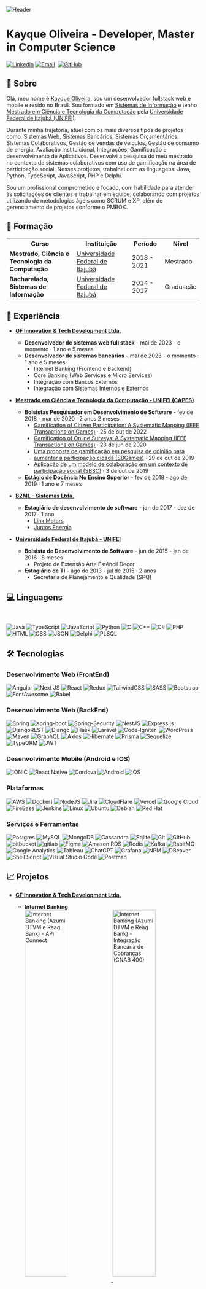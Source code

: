 ![Header](https://github.com/kayque-willy/kayque-willy/blob/main/header%20github.png "Header")

<h1 align="left">Kayque Oliveira - Developer, Master in Computer Science</h1>

[![Linkedin](https://img.shields.io/badge/Linkedin-0077B5?style=for-the-badge&logo=linkedin&logoColor=white)](https://www.linkedin.com/in/kayque-oliveira66/)
[![Email](https://img.shields.io/badge/Microsoft_Outlook-0078D4?style=for-the-badge&logo=microsoft-outlook&logoColor=white)](mailto:kayque-willy@hotmail.comm)&nbsp;
[![GitHub](https://img.shields.io/badge/Github-100000?style=for-the-badge&logo=github&logoColor=white)](https://github.com/kayque-willy)

<h2>📝 Sobre</h2>

Olá, meu nome é [Kayque Oliveira](https://www.linkedin.com/in/kayque-oliveira66/), sou um desenvolvedor fullstack web e mobile e resido no Brasil. Sou formado em [Sistemas de Informação](https://unifei.edu.br/) e tenho [Mestrado em Ciência e Tecnologia da Computação](https://ppg-ctc.unifei.edu.br/) pela [Universidade Federal de Itajubá (UNIFEI)](https://unifei.edu.br/).

Durante minha trajetória, atuei com os mais diversos tipos de projetos como: Sistemas Web, Sistemas Bancários, Sistemas Orçamentários, Sistemas Colaborativos, Gestão de vendas de veículos, Gestão de consumo de energia, Avaliação Instituicional, Integrações, Gamificação e desenvolvimento de Aplicativos. Desenvolvi a pesquisa do meu mestrado no contexto de sistemas colaborativos com uso de gamificação na área de participação social. Nesses protjetos, trabalhei com as linguagens: Java, Python, TypeScript, JavaScript, PHP e Delphi. 

Sou um profissional comprometido e focado, com habilidade para atender às solicitações de clientes e trabalhar em equipe, colaborando com projetos utilizando de metodologias ágeis como SCRUM e XP, além de gerenciamento de projetos conforme o PMBOK.

<h2>📘 Formação</h2>

<table>
  <tr>
    <th>Curso</th>
    <th>Instituição</th>
    <th>Período</th>
    <th>Nível</th>
  </tr>
  <tr>
    <td><b>Mestrado, Ciência e Tecnologia da Computação</b></td>
    <td><a href="https://ppg-ctc.unifei.edu.br/">Universidade Federal de Itajubá</a></td>
    <td>2018 - 2021</td>
    <td>Mestrado</td>
  </tr>
  <tr>
    <td><b>Bacharelado, Sistemas de Informação</b></td>
    <td><a href="https://prg.unifei.edu.br/cursos/sistemas-de-informacao/">Universidade Federal de Itajubá</a></td>
    <td>2014 - 2017</td>
    <td>Graduação</td>
  </tr>
 </table>

<h2>🏦 Experiência</h2>

- <b>[GF Innovation & Tech Development Ltda.](https://www.linkedin.com/company/globalfinanceiro)</b>
    - <b>Desenvolvedor de sistemas web full stack</b> - mai de 2023 - o momento · 1 ano e 5 meses
    - <b>Desenvolvedor de sistemas bancários</b> - mai de 2023 - o momento · 1 ano e 5 meses
        - Internet Banking (Frontend e Backend)
        - Core Banking (Web Services e Micro Services)
        - Integração com Bancos Externos
        - Integração com Sistemas Internos e Externos<br/>
        
- <b>[Mestrado em Ciência e Tecnologia da Computação - UNIFEI (CAPES)](https://www.gov.br/capes/pt-br/acesso-a-informacao/acoes-e-programas/bolsas/bolsas-no-pais)</b>
    - <b>Bolsistas Pesquisador em Desenvolvimento de Software</b> - fev de 2018 - mar de 2020 · 2 anos 2 meses
        - [Gamification of Citizen Participation: A Systematic Mapping (IEEE Transactions on Games)](https://ieeexplore.ieee.org/document/9927332) · 25 de out de 2022
        - [Gamification of Online Surveys: A Systematic Mapping (IEEE Transactions on Games)](https://ieeexplore.ieee.org/document/9123672) · 23 de jun de 2020
        - [Uma proposta de gamificação em pesquisa de opinião para aumentar a participação cidadã (SBGames)](https://www.sbgames.org/sbgames2019/files/papers/CulturaFull/197273.pdf) · 29 de out de 2019
        - [Aplicação de um modelo de colaboração em um contexto de participação social (SBSC)](https://sol.sbc.org.br/index.php/sbsc/article/view/7806) ·  3 de out de 2019
    - <b>Estágio de Docência No Ensino Superior</b> - fev de 2018 - ago de 2019 · 1 ano e 7 meses<br/>
    
- <b>[B2ML - Sistemas Ltda.](https://www.b2ml.com.br/)</b>
    - <b>Estagiário de desenvolvimento de software</b> - jan de 2017 - dez de 2017 · 1 ano
        - [Link Motors](https://linkmotors.com.br/)
        - [Juntos Energia](https://juntosenergia.com.br/)<br/>
        
- <b>[Universidade Federal de Itajubá - UNIFEI](https://unifei.edu.br/)</b>
  - <b>Bolsista de Desenvolvimento de Software</b> - jun de 2015 - jan de 2016 · 8 meses
      -  Projeto de Extensão Arte Estêncil Decor
  - <b>Estagiário de TI</b> - ago de 2013 - jul de 2015 · 2 anos
      - Secretaria de Planejamento e Qualidade (SPQ)

<h2>💻 Linguagens</h2>

</br>

![Java](https://img.shields.io/badge/Java-e11e21?style=for-the-badge&logo=java&logoColor=white")
![TypeScript](https://img.shields.io/badge/TypeScript-007ACC?style=for-the-badge&logo=typescript&logoColor=F7DF1E)
![JavaScript](https://img.shields.io/badge/JavaScript-323330?style=for-the-badge&logo=javascript&logoColor=F7DF1E)
![Python](https://img.shields.io/badge/Python-FFD43B?style=for-the-badge&logo=python&logoColor=blue)
![C](https://img.shields.io/badge/C-00599C?style=for-the-badge&logo=c&logoColor=white)
![C++](https://img.shields.io/badge/C%2B%2B-00599C?style=for-the-badge&logo=c%2B%2B&logoColor=white)
![C#](https://img.shields.io/badge/C%23-239120?style=for-the-badge&logo=csharp&logoColor=white)
![PHP](https://img.shields.io/badge/PHP-777BB4?style=for-the-badge&logo=php&logoColor=white)
![HTML](https://img.shields.io/badge/HTML5-E34F26?style=for-the-badge&logo=html5&logoColor=white)
![CSS](https://img.shields.io/badge/CSS3-1572B6?style=for-the-badge&logo=css3&logoColor=white)
![JSON](https://img.shields.io/badge/json-5E5C5C?style=for-the-badge&logo=json&logoColor=white)
![Delphi](https://img.shields.io/badge/Delphi-B22222?style=for-the-badge&logo=delphi&logoColor=white)
![PLSQL](https://img.shields.io/badge/PLSQL-F80000?style=for-the-badge&logo=oracle&logoColor=black)

<h2>🛠️ Tecnologias</h2>

### Desenvolvimento Web (FrontEnd)

![Angular](https://img.shields.io/badge/Angular-DD0031?style=for-the-badge&logo=angular&logoColor=white)
![Next JS](https://img.shields.io/badge/Next-black?style=for-the-badge&logo=next.js&logoColor=white)
![React](https://img.shields.io/badge/React-20232A?style=for-the-badge&logo=react&logoColor=61DAFB)
![Redux](https://img.shields.io/badge/Redux-593D88?style=for-the-badge&logo=redux&logoColor=white)
![TailwindCSS](https://img.shields.io/badge/tailwindcss-%2338B2AC.svg?style=for-the-badge&logo=tailwind-css&logoColor=white)
![SASS](https://img.shields.io/badge/SASS-hotpink.svg?style=for-the-badge&logo=SASS&logoColor=white)
![Bootstrap](https://img.shields.io/badge/Bootstrap-563D7C?style=for-the-badge&logo=bootstrap&logoColor=white)
![FontAwesome](https://img.shields.io/badge/Font_Awesome-339AF0?style=for-the-badge&logo=fontawesome&logoColor=white)
![Babel](https://img.shields.io/badge/Babel-F9DC3e?style=for-the-badge&logo=babel&logoColor=black)

### Desenvolvimento Web (BackEnd)

![Spring](https://img.shields.io/badge/Spring-6DB33F?style=for-the-badge&logo=spring&logoColor=white)
![spring-boot](https://img.shields.io/badge/Spring_Boot-6DB33F?style=for-the-badge&logo=spring-boot&logoColor=white)
![Spring-Security](https://img.shields.io/badge/Spring_Security-6DB33F?style=for-the-badge&logo=Spring-Security&logoColor=white)
![NestJS](https://img.shields.io/badge/nestjs-E0234E?style=for-the-badge&logo=nestjs&logoColor=white)
![Express.js](https://img.shields.io/badge/express.js-%23404d59.svg?style=for-the-badge&logo=express&logoColor=%2361DAFB)
![DjangoREST](https://img.shields.io/badge/DJANGO-REST-ff1709?style=for-the-badge&logo=django&logoColor=white&color=ff1709&labelColor=gray)
![Django](https://img.shields.io/badge/django-%23092E20.svg?style=for-the-badge&logo=django&logoColor=white)
![Flask](https://img.shields.io/badge/Flask-000000?style=for-the-badge&logo=flask&logoColor=white)
![Laravel](https://img.shields.io/badge/laravel-%23FF2D20.svg?style=for-the-badge&logo=laravel&logoColor=white)
![Code-Igniter](https://img.shields.io/badge/CodeIgniter-%23EF4223.svg?style=for-the-badge&logo=codeIgniter&logoColor=white)&nbsp;
![WordPress](https://img.shields.io/badge/Wordpress-21759B?style=for-the-badge&logo=wordpress&logoColor=whit)
![Maven](https://img.shields.io/badge/apache_maven-C71A36?style=for-the-badge&logo=apachemaven&logoColor=white)
![GraphQL](https://img.shields.io/badge/GraphQl-E10098?style=for-the-badge&logo=graphql&logoColor=white)
![Axios](https://img.shields.io/badge/axios-671ddf?&style=for-the-badge&logo=axios&logoColor=white)
![Hibernate](https://img.shields.io/badge/Hibernate-59666C?style=for-the-badge&logo=Hibernate&logoColor=white)
![Prisma](https://img.shields.io/badge/Prisma-3982CE?style=for-the-badge&logo=Prisma&logoColor=white)
![Sequelize](https://img.shields.io/badge/Sequelize-52B0E7?style=for-the-badge&logo=Sequelize&logoColor=white)
![TypeORM](https://img.shields.io/badge/typeorm-FE0803?style=for-the-badge&logo=typeorm&logoColor=white)
![JWT](https://img.shields.io/badge/JWT-000000?style=for-the-badge&logo=JSON%20web%20tokens&logoColor=white)

### Desenvolvimento Mobile (Android e IOS)

![IONIC](https://img.shields.io/badge/Ionic-3880FF?style=for-the-badge&logo=ionic&logoColor=white)
![React Native](https://img.shields.io/badge/React_Native-20232A?style=for-the-badge&logo=react&logoColor=61DAFB)
![Cordova](https://img.shields.io/badge/Cordova-35434F?style=for-the-badge&logo=apache-cordova&logoColor=E8E8E8)
![Android](	https://img.shields.io/badge/Android-3DDC84?style=for-the-badge&logo=android&logoColor=white)
![IOS](https://img.shields.io/badge/iOS-000000?style=for-the-badge&logo=ios&logoColor=white)

### Plataformas

![AWS](https://img.shields.io/badge/AWS-f79201?style=for-the-badge&logo=amazon&logoColor=white)
![Docker](https://img.shields.io/badge/Docker-2CA5E0?style=for-the-badge&logo=docker&logoColor=white)]
![NodeJS](https://img.shields.io/badge/node.js-6DA55F?style=for-the-badge&logo=node.js&logoColor=white)
![Jira](https://img.shields.io/badge/Jira-0052CC?style=for-the-badge&logo=Jira&logoColor=white)
![CloudFlare](https://img.shields.io/badge/Cloudflare-F38020?style=for-the-badge&logo=Cloudflare&logoColor=white)
![Vercel](https://img.shields.io/badge/Vercel-000000?style=for-the-badge&logo=vercel&logoColor=white)
![Google Cloud](https://img.shields.io/badge/GCP-4285f4?style=for-the-badge&logo=google&logoColor=white)
![FireBase](https://img.shields.io/badge/Firebase-F5820B?style=for-the-badge&logo=firebase&logoColor=FFCB2B)
![Jenkins](https://img.shields.io/badge/Jenkins-D24939?style=for-the-badge&logo=Jenkins&logoColor=white)
![Linux](https://img.shields.io/badge/Linux-FCC624?style=for-the-badge&logo=linux&logoColor=black)
![Ubuntu](https://img.shields.io/badge/Ubuntu-E95420?style=for-the-badge&logo=ubuntu&logoColor=white)
![Debian](https://img.shields.io/badge/Debian-A81D33?style=for-the-badge&logo=debian&logoColor=white)
![Red Hat](https://img.shields.io/badge/Red%20Hat-EE0000?style=for-the-badge&logo=redhat&logoColor=white)

### Serviços e Ferramentas

![Postgres](https://img.shields.io/badge/PostgreSQL-316192?style=for-the-badge&logo=postgresql&logoColor=white)
![MySQL](https://img.shields.io/badge/mysql-%2300f.svg?style=for-the-badge&logo=mysql&logoColor=white)
![MongoDB](https://img.shields.io/badge/MongoDB-%234ea94b.svg?style=for-the-badge&logo=mongodb&logoColor=white)
![Cassandra](https://img.shields.io/badge/Cassandra-1287B1?style=for-the-badge&logo=apache%20cassandra&logoColor=white)
![Sqlite](https://img.shields.io/badge/Sqlite-003B57?style=for-the-badge&logo=sqlite&logoColor=white)
![Git](https://img.shields.io/badge/Git-F05032?style=for-the-badge&logo=git&logoColor=white)
![GitHub](https://img.shields.io/badge/github-%23121011.svg?style=for-the-badge&logo=github&logoColor=white)
![bitbucket](https://img.shields.io/badge/Bitbucket-0747a6?style=for-the-badge&logo=bitbucket&logoColor=white)
![gitlab](https://img.shields.io/badge/GitLab-330F63?style=for-the-badge&logo=gitlab&logoColor=white)
![Figma](https://img.shields.io/badge/figma-%23F24E1E.svg?style=for-the-badge&logo=figma&logoColor=white)
![Amazon RDS](https://img.shields.io/badge/Amazon%20RDS-527FFF?style=for-the-badge&logo=amazon-rds&logoColor=white)
![Redis](https://img.shields.io/badge/redis-%23DD0031.svg?&style=for-the-badge&logo=redis&logoColor=white)
![Kafka](https://img.shields.io/badge/Apache_Kafka-231F20?style=for-the-badge&logo=apache-kafka&logoColor=white)
![RabitMQ](https://img.shields.io/badge/rabbitmq-%23FF6600.svg?&style=for-the-badge&logo=rabbitmq&logoColor=white)
![Google Analytics](https://img.shields.io/badge/Google%20Analytics-E37400?style=for-the-badge&logo=google%20analytics&logoColor=white)
![Tableau](https://img.shields.io/badge/Tableau-E97627?style=for-the-badge&logo=Tableau&logoColor=white)
![ChatGPT](https://img.shields.io/badge/ChatGPT-74aa9c?style=for-the-badge&logo=openai&logoColor=white)
![Grafana](https://img.shields.io/badge/Grafana-F2F4F9?style=for-the-badge&logo=grafana&logoColor=orange&labelColor=F2F4F9)
![NPM](https://img.shields.io/badge/npm-CB3837?style=for-the-badge&logo=npm&logoColor=white)
![DBeaver](https://img.shields.io/badge/dbeaver-382923?style=for-the-badge&logo=dbeaver&logoColor=white)
![Shell Script](https://img.shields.io/badge/shell_script-%23121011.svg?style=for-the-badge&logo=gnu-bash&logoColor=white)
![Visual Studio Code](https://img.shields.io/badge/Visual%20Studio%20Code-0078d7.svg?style=for-the-badge&logo=visual-studio-code&logoColor=white)
![Postman](https://img.shields.io/badge/Postman-FF6C37?style=for-the-badge&logo=Postman&logoColor=white)

<h2>📈 Projetos</h2>

- <b>[GF Innovation & Tech Development Ltda.](https://www.linkedin.com/company/globalfinanceiro)</b>
  - <b>Internet Banking</b> <br/>
      <a href="https://azumidtvm.com.br/" target="_blank">
         <img align="center" src="https://github.com/kayque-willy/kayque-willy/blob/main/Projeto%20(26).PNG" width="49.5%" alt="Internet Banking (Azumi DTVM e Reag Bank) - API Connect"/>
      </a>
      <a href="https://azumidtvm.com.br/" target="_blank">
        <img align="center" src="https://github.com/kayque-willy/kayque-willy/blob/main/Projeto%20(25).PNG" width="49.5%" alt="Internet Banking (Azumi DTVM e Reag Bank) - Integração Bancária de Cobranças (CNAB 400)"/>
      </a>
      <a href="https://azumidtvm.com.br/" target="_blank">
        <img align="center" src="https://github.com/kayque-willy/kayque-willy/blob/main/Projeto%20(24).PNG" width="49.5%" alt="Internet Banking (Azumi DTVM e Reag Bank) - Integração Bancária de Pagamentos e Transferências (CNAB 240)"/>
      </a>
      <a href="https://azumidtvm.com.br/" target="_blank">
        <img align="center" src="https://github.com/kayque-willy/kayque-willy/blob/main/Projeto%20(23).PNG" width="49.5%" alt="Internet Banking (Azumi DTVM)"/>
      </a>
      <a href="https://reag.com.br/" target="_blank">
        <img align="center" src="https://github.com/kayque-willy/kayque-willy/blob/main/Projeto%20(22).PNG" width="49.5%" alt="Internet Banking (Reag Bank)"/>
      </a> 
  - <b>Core Banking</b><br/>
      <a href="https://azumidtvm.com.br/" target="_blank">
        <img align="center" src="https://github.com/kayque-willy/kayque-willy/blob/main/Projeto%20(21).PNG" width="49.5%" alt="Core Banking (Azumi DTVM e Reag Bank) - Serviço de Cobranças, Pagamentos e Transferências"/>
      </a>
      <a href="https://azumidtvm.com.br/" target="_blank">
        <img align="center" src="https://github.com/kayque-willy/kayque-willy/blob/main/Projeto%20(20).PNG" width="49.5%" alt="Core Banking (Azumi DTVM e Reag Bank) - Serviço de Protestos"/>
      </a>
        
- <b>[Mestrado em Ciência e Tecnologia da Computação - UNIFEI (CAPES)](https://www.gov.br/capes/pt-br/acesso-a-informacao/acoes-e-programas/bolsas/bolsas-no-pais)</b>

   - <b>Opina Aí</b> <br/>
      <a href="https://www.neiru.org/" target="_blank">
        <img align="center" src="https://github.com/kayque-willy/kayque-willy/blob/main/Projeto%20(13).PNG" width="49.5%" alt="Opina Aí - Web Site"/>
      </a>
      <a href="https://play.google.com/store/apps/details?id=io.ionic.neirusurveysapp&hl=pt_BR&gl=US" target="_blank">
        <img align="center" src="https://github.com/kayque-willy/kayque-willy/blob/main/Projeto%20(14).PNG" width="49.5%" alt="Opina Aí - App"/>
      </a>
      <a href="https://www.neiru.org/" target="_blank">
        <img align="center" src="https://github.com/kayque-willy/kayque-willy/blob/main/Projeto%20(16).PNG" width="49.5%" alt="Opina Aí - API RESTFUL"/>
      </a>
    
   - <b>Neiru Agentes</b> <br/>
      <a href="https://www.neiru.org/" target="_blank">
        <img align="center" src="https://github.com/kayque-willy/kayque-willy/blob/main/Projeto%20(18).PNG" width="49.5%" alt="NEIRU Agentes - API RESTFUL"/>
      </a>
      <a href="https://play.google.com/store/search?q=neiru+agentes&c=apps&hl=pt_BR&gl=US&pli=1" target="_blank">
        <img align="center" src="https://github.com/kayque-willy/kayque-willy/blob/main/Projeto%20(19).PNG" width="49.5%" alt="NEIRU Agentes - App"/>
      </a>
      
- <b>[B2ML - Sistemas Ltda.](https://www.b2ml.com.br/)</b>

  - <b>Link Motors</b> <br/>
    <a href="https://www.linkmotors.com.br/" target="_blank">
      <img align="center" src="https://github.com/kayque-willy/kayque-willy/blob/main/Projeto%20(7).PNG" width="49.5%" alt="Link Motors - Web Site"/>
    </a>
    <a href="https://www.linkmotors.com.br/" target="_blank">
      <img align="center" src="https://github.com/kayque-willy/kayque-willy/blob/main/Projeto%20(8).PNG" width="49.5%" alt="Link Motors - API RESTFUL"/>
    </a>
    
  - <b>Juntos Energia</b> <br/>
    <a href="https://juntosenergia.com.br/" target="_blank">
      <img align="center" src="https://github.com/kayque-willy/kayque-willy/blob/main/Projeto%20(9).PNG" width="49.5%" alt="Juntos Energia Compartilhada - Web Site"/>
    </a>
    <a href="https://juntosenergia.com.br/" target="_blank">
      <img align="center" src="https://github.com/kayque-willy/kayque-willy/blob/main/Projeto%20(10).PNG" width="49.5%" alt="Juntos Energia Compartilhada - API Web Flux"/>
    </a>
    <a href="https://juntosenergia.com.br/" target="_blank">
      <img align="center" src="https://github.com/kayque-willy/kayque-willy/blob/main/Projeto%20(11).PNG" width="49.5%" alt="Juntos Energia Compartilhada - API RESTFUL"/>
    </a>
    <a href="https://play.google.com/store/apps/details?id=com.enecred.enercredapp&hl=pt_BR&gl=US" target="_blank">
      <img align="center" src="https://github.com/kayque-willy/kayque-willy/blob/main/Projeto%20(12).PNG" width="49.5%" alt="Juntos Energia Compartilhada - App"/>
    </a>
    
  - <b>Rakuten</b> <br/>
    <a href="https://www.rakuten.com/" target="_blank">
      <img align="center" src="https://github.com/kayque-willy/kayque-willy/blob/main/Projeto%20(6).PNG" width="49.5%" alt="Rakuten - API RESTFUL"/>
    </a>
        
- <b>[Universidade Federal de Itajubá - UNIFEI](https://unifei.edu.br/)</b>
  <br/>
    - <b>Estagiário de TI - Secretaria de Planejamento e Qualidade (SPQ)</b> <br/>
      <a href="" target="_blank">
        <img align="center" src="https://github.com/kayque-willy/kayque-willy/blob/main/Projeto%20(1).PNG" width="49.5%" alt="Sistema de Gestão Orçamentário (SPQ)"/>
      </a>
      <a href="https://cpa.unifei.edu.br/" target="_blank">
        <img align="center" src="https://github.com/kayque-willy/kayque-willy/blob/main/Projeto%20(2).PNG" width="49.5%" alt="Sistema de Avaliação Institucional (CPA) - API"/>
      </a>
      <a href="https://cpa.unifei.edu.br/" target="_blank">
        <img align="center" src="https://github.com/kayque-willy/kayque-willy/blob/main/Projeto%20(3).PNG" width="49.5%" alt="Sistema de Avaliação Institucional (CPA)"/>
      </a>

   - <b>Bolsista de Desenvolvimento de Software - Projeto de Extensão Arte Estêncial Decor</b> <br/>
      <a href="https://unifei.edu.br/unifei-realiza-o-projeto-estencil-arte-decor/" target="_blank">
        <img align="center" src="https://github.com/kayque-willy/kayque-willy/blob/main/Projeto%20(4).PNG" width="49.5%" alt="E-Commerce da Associação Artes da Terra (AAT)"/>
      </a>
      <a href="https://unifei.edu.br/unifei-realiza-o-projeto-estencil-arte-decor/" target="_blank">
        <img align="center" src="https://github.com/kayque-willy/kayque-willy/blob/main/Projeto%20(5).PNG" width="49.5%" alt="Projeto de Extensão Arte Estêncil Decor "/>
      </a>
